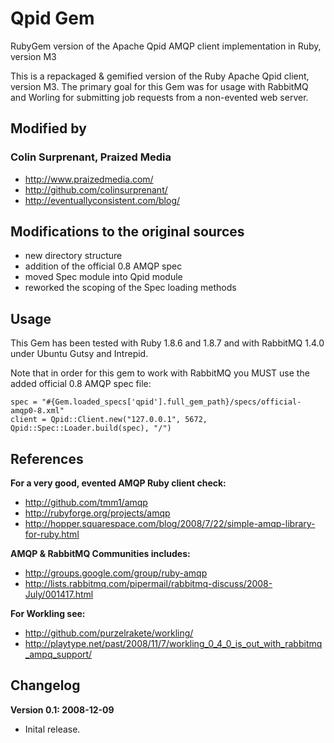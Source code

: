 # Qpid Gem

RubyGem version of the Apache Qpid AMQP client implementation in Ruby, version M3

This is a repackaged & gemified version of the Ruby Apache Qpid client, version M3.
The primary goal for this Gem was for usage with RabbitMQ and Worling for submitting job requests from a non-evented web server.

## Modified by

### Colin Surprenant, Praized Media

* http://www.praizedmedia.com/
* http://github.com/colinsurprenant/ 
* http://eventuallyconsistent.com/blog/

## Modifications to the original sources

* new directory structure
* addition of the official 0.8 AMQP spec
* moved Spec module into Qpid module
* reworked the scoping of the Spec loading methods

## Usage

This Gem has been tested with Ruby 1.8.6 and 1.8.7 and with RabbitMQ 1.4.0 under Ubuntu Gutsy and Intrepid.

Note that in order for this gem to work with RabbitMQ you MUST use the added official 0.8 AMQP spec file:

    spec = "#{Gem.loaded_specs['qpid'].full_gem_path}/specs/official-amqp0-8.xml"
    client = Qpid::Client.new("127.0.0.1", 5672, Qpid::Spec::Loader.build(spec), "/")

## References

**For a very good, evented AMQP Ruby client check:**
* http://github.com/tmm1/amqp
* http://rubyforge.org/projects/amqp
* http://hopper.squarespace.com/blog/2008/7/22/simple-amqp-library-for-ruby.html
  
**AMQP & RabbitMQ Communities includes:**
* http://groups.google.com/group/ruby-amqp
* http://lists.rabbitmq.com/pipermail/rabbitmq-discuss/2008-July/001417.html
  
**For Workling see:**
* http://github.com/purzelrakete/workling/
* http://playtype.net/past/2008/11/7/workling_0_4_0_is_out_with_rabbitmq_ampq_support/

## Changelog

**Version 0.1: 2008-12-09**

* Inital release.